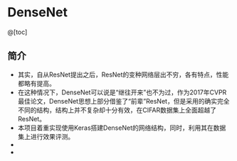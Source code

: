 # DenseNet
@[toc]
## 简介
- 其实，自从ResNet提出之后，ResNet的变种网络层出不穷，各有特点，性能都略有提高。
- 在这种情况下，DenseNet可以说是“继往开来”也不为过，作为2017年CVPR最佳论文，DenseNet思想上部分借鉴了“前辈”ResNet，但是采用的确实完全不同的结构，结构上并不复杂却十分有效，在CIFAR数据集上全面超越了ResNet。
- 本项目着重实现使用Keras搭建DenseNet的网络结构，同时，利用其在数据集上进行效果评测。
- [](https://arxiv.org/abs/1608.06993)
- [](/asset/1608.06993.pdf)